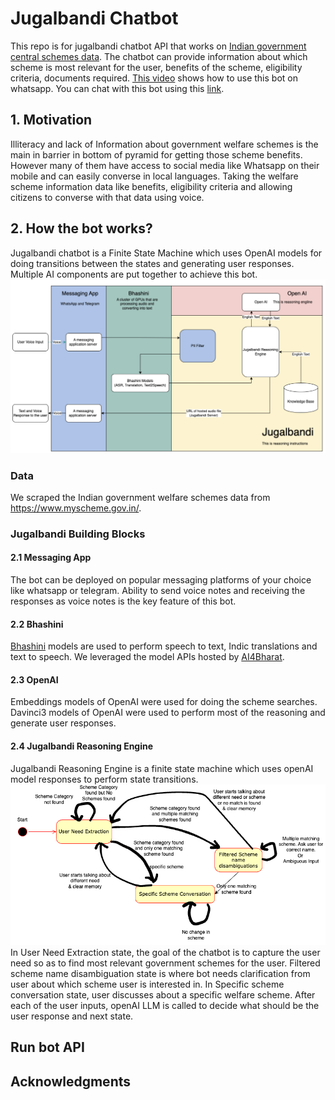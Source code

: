 # Jugalbandi Chatbot
This repo is for jugalbandi chatbot API that works on [Indian government central schemes data](https://www.myscheme.gov.in/). The chatbot can provide information about which scheme is most relevant for the user, benefits of the scheme, eligibility criteria, documents required. [This video](https://www.youtube.com/watch?v=7sI6KJyYSrk) shows how to use this bot on whatsapp. You can chat with this bot using this [link](https://api.whatsapp.com/send/?phone=919667164605&text=hi).

## 1. Motivation
Illiteracy and lack of Information about government welfare schemes is the main in barrier in bottom of pyramid for getting those scheme benefits. However many of them have access to social media like Whatsapp on their mobile and can easily converse in local languages. Taking the welfare scheme information data like benefits, eligibility criteria and allowing citizens to converse with that data using voice.

## 2. How the bot works?
Jugalbandi chatbot is a Finite State Machine which uses OpenAI models for doing transitions between the states and generating user responses.
Multiple AI components are put together to achieve this bot. ![](images/jugalbandi_bot_architecture.png)
### Data 
We scraped the Indian government welfare schemes data from https://www.myscheme.gov.in/. 

### Jugalbandi Building Blocks
#### 2.1 Messaging App
The bot can be deployed on popular messaging platforms of your choice like whatsapp or telegram. Ability to send voice notes and receiving the responses as voice notes is the key feature of this bot.
#### 2.2 Bhashini
[Bhashini](https://bhashini.gov.in/en) models are used to perform speech to text, Indic translations and text to speech. We leveraged the model APIs hosted by [AI4Bharat](https://models.ai4bharat.org/). 
#### 2.3 OpenAI
Embeddings models of OpenAI were used for doing the scheme searches. 
Davinci3 models of OpenAI were used to perform most of the reasoning and generate user responses.
#### 2.4 Jugalbandi Reasoning Engine
Jugalbandi Reasoning Engine is a finite state machine which uses openAI model responses to perform state transitions.
![](images/state_diagram.png)
In User Need Extraction state, the goal of the chatbot is to capture the user need so as to find most relevant government schemes for the user. Filtered scheme name disambiguation state is where bot needs clarification from user about which scheme user is interested in. In Specific scheme conversation state, user discusses about a specific welfare scheme.
After each of the user inputs, openAI LLM is called to decide what should be the user response and next state.

## Run bot API

## Acknowledgments
